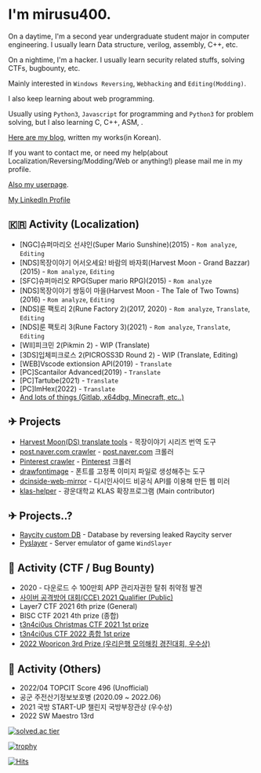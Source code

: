 # I'm mirusu400.

On a daytime, I'm a second year undergraduate student major in computer engineering. I usually learn Data structure, verilog, assembly, C++, etc.

On a nightime, I'm a hacker. I usually learn security related stuffs, solving CTFs, bugbounty, etc.

Mainly interested in `Windows Reversing`, `Webhacking` and `Editing(Modding)`.

I also keep learning about web programming.

Usually using `Python3`, `Javascript` for programming and `Python3` for problem solving, but I also learning C, C++, ASM, .

[Here are my blog](https://blog.naver.com/mirusu400), written my works(in Korean).

If you want to contact me, or need my help(about Localization/Reversing/Modding/Web or anything!) please mail me in my profile.

[Also my userpage](http://mirunamu.kro.kr/).

[My LinkedIn Profile](https://www.linkedin.com/in/%EC%84%B1%EC%A7%84-%EA%B9%80-031b08228/)

## 🇰🇷 Activity (Localization)
* [NGC]슈퍼마리오 선샤인(Super Mario Sunshine)(2015) - `Rom analyze`, `Editing`
* [NDS]목장이야기 어서오세요! 바람의 바자회(Harvest Moon - Grand Bazzar)(2015) - `Rom analyze`, `Editing`
* [SFC]슈퍼마리오 RPG(Super mario RPG)(2015) - `Rom analyze`
* [NDS]목장이야기 쌍둥이 마을(Harvest Moon - The Tale of Two Towns)(2016) - `Rom analyze`, `Editing`
* [NDS]룬 팩토리 2(Rune Factory 2)(2017, 2020) - `Rom analyze`, `Translate`, `Editing`
* [NDS]룬 팩토리 3(Rune Factory 3)(2021) - `Rom analyze`, `Translate`, `Editing`
* [WII]피크민 2(Pikmin 2) - WIP (Translate)
* [3DS]입체피크로스 2(PICROSS3D Round 2) - WIP (Translate, Editing)
* [WEB]Vscode extionsion API(2019) - `Translate`
* [PC]Scantailor Advanced(2019) - `Translate`
* [PC]Tartube(2021) - `Translate`
* [PC]ImHex(2022) - `Translate`
* [And lots of things (Gitlab, x64dbg, Minecraft, etc..)](https://crowdin.com/profile/mirusu400)

## ✈ Projects
* [Harvest Moon(DS) translate tools](https://github.com/mirusu400/HarvestMoon_Translate_Tools)  - 목장이야기 시리즈 번역 도구
* [post.naver.com crawler](https://github.com/mirusu400/postnaver_Crawler)                      - [post.naver.com](https://post.naver.com/) 크롤러
* [Pinterest crawler](https://github.com/mirusu400/Pinterest-infinite-crawler)                  - [Pinterest](https://pinterest.com/) 크롤러
* [drawfontimage](https://github.com/mirusu400/drawfontimage)                                   - 폰트를 고정폭 이미지 파일로 생성해주는 도구
* [dcinside-web-mirror](https://github.com/mirusu400/dcinside-web-mirror)                       - 디시인사이드 비공식 API를 이용해 만든 웹 미러
* [klas-helper](https://github.com/klas-helper/klas-helper)                                     - 광운대학교 KLAS 확장프로그램 (Main contributor)

## ✈ Projects..?
* [Raycity custom DB](https://github.com/mirusu400/Raycity-CustomDB-backup)  - Database by reversing leaked Raycity server
* [Pyslayer](https://github.com/mirusu400/PySlayer)                          - Server emulator of game `WindSlayer`

## 🚩 Activity (CTF / Bug Bounty)
* 2020 - 다운로드 수 100만회 APP 관리자권한 탈취 취약점 발견
* [사이버 공격방어 대회(CCE) 2021 Qualifier (Public)](https://github.com/mirusu400/mirusu400/blob/main/CCE2021.PNG?raw=true)
* Layer7 CTF 2021 6th prize (General)
* BISC CTF 2021 4th prize (종합)
* [t3n4ci0us Christmas CTF 2021 1st prize](https://github.com/mirusu400/mirusu400/blob/main/Certificationmirusu400.jpg?raw=true)
* [t3n4ci0us CTF 2022 종합 1st prize](https://github.com/mirusu400/mirusu400/blob/main/t3n4ci0us_mirusu400.jpg?raw=true)
* [2022 Wooricon 3rd Prize (우리은행 모의해킹 경진대회, 우수상)](http://www.koreastocknews.com/news/articleView.html?idxno=75209)


## 📙 Activity (Others)
* 2022/04 TOPCIT Score 496 (Unofficial)
* 공군 주전산기정보보호병 (2020.09 ~ 2022.06)
* 2021 국방 START-UP 챌린지 국방부장관상 (우수상)
* 2022 SW Maestro 13rd



[![solved.ac tier](http://mazassumnida.wtf/api/generate_badge?boj=mirusu400)](https://solved.ac/mirusu400)

[![trophy](https://github-profile-trophy.vercel.app/?username=mirusu400)](https://github.com/ryo-ma/github-profile-trophy)

[![Hits](https://hits.seeyoufarm.com/api/count/incr/badge.svg?url=https%3A%2F%2Fgithub.com%2Fmirusu400&count_bg=%2379C83D&title_bg=%23555555&icon=&icon_color=%23E7E7E7&title=hits&edge_flat=false)](https://hits.seeyoufarm.com)
